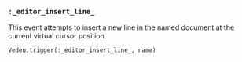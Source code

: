 ### `:_editor_insert_line_`
This event attempts to insert a new line in the named document
at the current virtual cursor position.

    Vedeu.trigger(:_editor_insert_line_, name)
